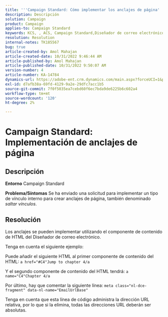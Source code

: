 ```yaml
---
title: '''Campaign Standard: Cómo implementar los anclajes de página'
description: Descripción
solution: Campaign
product: Campaign
applies-to: Campaign Standard
keywords: KCS, , ACS, Campaign Standard,Diseñador de correo electrónico, Anclaje de página
resolution: Resolution
internal-notes: TK185567
bug: true
article-created-by: Amol Mahajan
article-created-date: 10/31/2022 9:46:44 AM
article-published-by: Amol Mahajan
article-published-date: 10/31/2022 9:50:07 AM
version-number: 4
article-number: KA-14784
dynamics-url: https://adobe-ent.crm.dynamics.com/main.aspx?forceUCI=1&pagetype=entityrecord&etn=knowledgearticle&id=3fe073ea-0059-ed11-9561-6045bd006079
exl-id: d7afb38a-69fd-4129-9a2e-29dfc7acc1b5
source-git-commit: 7f0f5035ea7cebd60f6ec7bda9de6225b6c602a4
workflow-type: tm+mt
source-wordcount: '120'
ht-degree: 2%

---
```


# Campaign Standard: Implementación de anclajes de página

## Descripción

<b>Entorno</b>
Campaign Standard


<b>Problema/Síntomas</b>
Se ha enviado una solicitud para implementar un tipo de vínculo interno para crear anclajes de página, también denominado *saltar vínculos*.


## Resolución


Los anclajes se pueden implementar utilizando el componente de contenido de HTML del Diseñador de correo electrónico.

Tenga en cuenta el siguiente ejemplo:

Puede añadir el siguiente HTML al primer componente de contenido del HTML:
`a href="#C4"Jump to chapter 4/a`

Y el segundo componente de contenido del HTML tendrá:
`a name="C4"Chapter 4/a`

Por último, hay que comentar la siguiente línea:
`meta class="nl-dce-fragment" data-nl-name="EmailUrlBase"`

Tenga en cuenta que esta línea de código administra la dirección URL relativa, por lo que si la elimina, todas las direcciones URL deberán ser absolutas.
